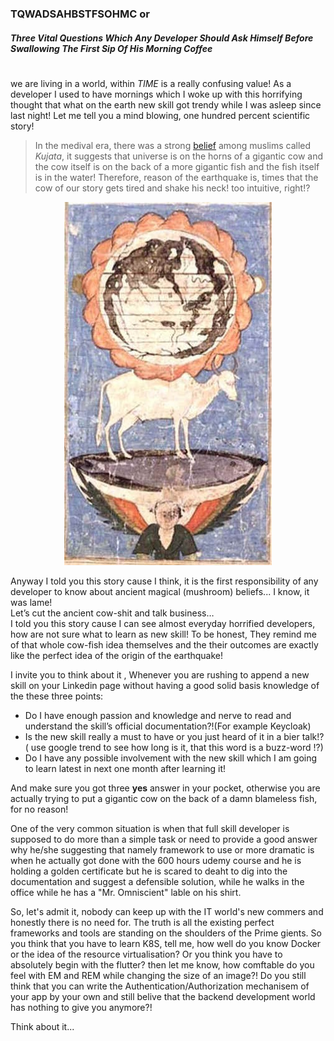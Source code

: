 
### TQWADSAHBSTFSOHMC or 
##### Three Vital Questions Which Any Developer Should Ask Himself Before Swallowing The First Sip Of His Morning Coffee
#

we are living in a world, within *TIME* is a really confusing value!
As a developer I used to have mornings which I woke up with this horrifying thought that what on the earth new skill got trendy while I was asleep since last night!
Let me tell you a mind blowing, one hundred percent scientific story! 

>In the medival era, there was a strong [belief](https://en.wikipedia.org/wiki/Kujata) among muslims called *Kujata*, it suggests that universe is on the horns of a gigantic cow and the cow itself is on the back of a more gigantic fish and the fish itself is in the water!
Therefore, reason of the earthquake is, times that the cow of our story gets tired and shake his neck! too intuitive, right!?

<p align="center">
  <img width="332" height="581" src="https://github.com/helabyte/articles/blob/main/resources/Islamic_cosmology.jpg">
</p>

Anyway I told you this story cause I think, it is the first responsibility of any developer to know about ancient magical (mushroom) beliefs... I know, it was lame!  
Let’s cut the ancient cow-shit and talk business…  
I told you this story cause I can see almost everyday horrified developers, how are not sure what to learn as new skill! To be honest, They remind me of that whole cow-fish idea themselves and the their outcomes are exactly like the perfect idea of the origin of the earthquake!

I invite you to think about it , Whenever you are rushing to append a new skill on your Linkedin page without having a good solid basis knowledge of the these three points:

* Do I have enough passion and knowledge and nerve to read and understand the skill’s official documentation?!(For example Keycloak)
* Is the new skill really a must to have or you just heard of it in a bier talk!?  ( use google trend to see how long is it, that this word is a buzz-word !?)  
* Do I have any possible involvement with the new skill which I am going to learn latest in next one month after learning it!


And make sure you got three **yes** answer in your pocket, otherwise you are actually trying to put a gigantic cow on the back of a damn blameless fish, for no reason! 

One of the very common situation is when that full skill developer is supposed to do more than a simple task or need to provide a good answer why he/she suggesting that namely framework to use or more dramatic is when he actually got done with the 600 hours udemy course and he is holding a golden certificate but he is scared to deaht to dig into the documentation and suggest a defensible solution, while he walks in the office while he has a "Mr. Omniscient" lable on his shirt. 

So, let's admit it, nobody can keep up with the IT world's new commers and honestly there is no need for. The truth is all the existing perfect frameworks and tools are standing on the shoulders of the Prime gients. So you think that you have to learn K8S, tell me, how well do you know Docker or the idea of the resource virtualisation?
Or you think you have to absolutely begin with the flutter? then let me know, how comftable do you feel with EM and REM while changing the size of an image?!
Do you still think that you can write the Authentication/Authorization mechanisem of your app by your own and still belive that the backend development world has nothing to give you anymore?!

Think about it...
